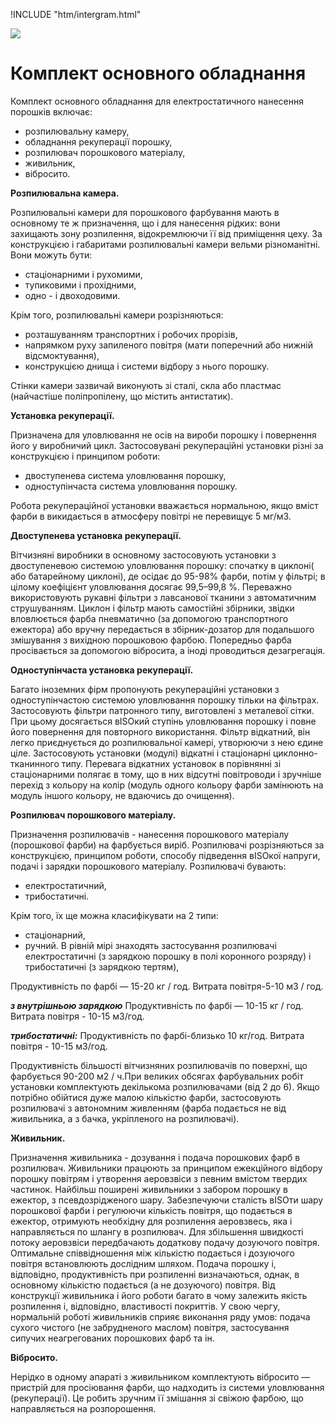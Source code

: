 !INCLUDE "htm/intergram.html"

![](https://chart.googleapis.com/chart?chs=180x180&amp;cht=qr&amp;chl=https://pp.vokov.tk/%D0%9A%D0%BE%D0%BC%D0%BF%D0%BB%D0%B5%D0%BA%D1%82_%D0%BE%D1%81%D0%BD%D0%BE%D0%B2%D0%BD%D0%BE%D0%B3%D0%BE_%D0%BE%D0%B1%D0%BB%D0%B0%D0%B4%D0%BD%D0%B0%D0%BD%D0%BD%D1%8F.html)

# **Комплект основного обладнання**
Комплект основного обладнання для електростатичного нанесення порошків включає:

* розпилювальну камеру,
* обладнання рекуперації порошку,
* розпилювач порошкового матеріалу,
* живильник,
* вібросито.

**Розпилювальна камера.**

Розпилювальні камери для порошкового фарбування мають в основному те ж призначення, що і для нанесення рідких: вони захищають зону розпилення, відокремлюючи її від приміщення цеху. За конструкцією і габаритами розпилювальні камери вельми різноманітні. Вони можуть бути:

* стаціонарними і рухомими,
* тупиковими і прохідними,
* одно - і двоходовими.

Крім того, розпилювальні камери розрізняються:

* розташуванням транспортних і робочих прорізів,
* напрямком руху запиленого повітря (мати поперечний або нижній відсмоктування),
* конструкцією днища і системи відбору з нього порошку.

Стінки камери зазвичай виконують зі сталі, скла або пластмас (найчастіше поліпропілену, що містить антистатик).

**Установка рекуперації.**

Призначена для уловлювання не осів на вироби порошку і повернення його у виробничий цикл. Застосовувані рекупераційні установки різні за конструкцією і принципом роботи: 

* двоступенева система уловлювання порошку,
* одноступінчаста система уловлювання порошку.

Робота рекупераційної установки вважається нормальною, якщо вміст фарби в викидається в атмосферу повітрі не перевищує 5 мг/м3.

**Двоступенева установка рекуперації.**

Вітчизняні виробники в основному застосовують установки з двоступеневою системою уловлювання порошку: спочатку в циклоні( або батарейному циклоні), де осідає до 95-98% фарби, потім у фільтрі; в цілому коефіцієнт уловлювання досягає 99,5–99,8 %. Переважно використовують рукавні фільтри з лавсанової тканини з автоматичним струшуванням. Циклон і фільтр мають самостійні збірники, звідки вловлюється фарба пневматично (за допомогою транспортного ежектора) або вручну передається в збірник-дозатор для подальшого змішування з вихідною порошковою фарбою. Попередньо фарба просівається за допомогою вібросита, а іноді проводиться дезагрегація.

**Одноступінчаста установка рекуперації.**

Багато іноземних фірм пропонують рекупераційні установки з одноступінчастою системою уловлювання порошку тільки на фільтрах. Застосовують фільтри патронного типу, виготовлені з металевої сітки. При цьому досягається вISOкий ступінь уловлювання порошку і повне його повернення для повторного використання. Фільтр відкатний, він легко приєднується до розпилювальної камері, утворюючи з нею єдине ціле. Застосовують установки (модулі) відкатні і стаціонарні циклонно-тканинного типу. Перевага відкатних установок в порівнянні зі стаціонарними полягає в тому, що в них відсутні повітроводи і зручніше перехід з кольору на колір (модуль одного кольору фарби замінюють на модуль іншого кольору, не вдаючись до очищення).

**Розпилювач порошкового матеріалу.**

Призначення розпилювачів - нанесення порошкового матеріалу (порошкової фарби) на фарбується виріб. Розпилювачі розрізняються за конструкцією, принципом роботи, способу підведення вISOкої напруги, подачі і зарядки порошкового матеріалу. Розпилювачі бувають:

* електростатичний,
* трибостатичні.

Крім того, їх ще можна класифікувати на 2 типи:

* стаціонарний,
* ручний.
В рівній мірі знаходять застосування розпилювачі електростатичні (з зарядкою порошку в полі коронного розряду) і трибостатичні (з зарядкою тертям),

Продуктивність по фарбі — 15-20 кг / год.
Витрата повітря-5-10 м3 / год.

**_з внутрішньою зарядкою_**
Продуктивність по фарбі — 10-15 кг / год.
Витрата повітря - 10-15 м3/год.

**_трибостатичні:_**
Продуктивність по фарбі-близько 10 кг/год.
Витрата повітря - 10-15 м3/год.

Продуктивність більшості вітчизняних розпилювачів по поверхні, що фарбується 90-200 м2 / ч.При великих обсягах фарбувальних робіт установки комплектують декількома розпилювачами (від 2 до 6). Якщо потрібно обійтися дуже малою кількістю фарби, застосовують розпилювачі з автономним живленням (фарба подається не від живильника, а з бачка, укріпленого на розпилювачі).

**Живильник.**

Призначення живильника - дозування і подача порошкових фарб в розпилювач. Живильники працюють за принципом ежекційного відбору порошку повітрям і утворення аеровзвіси з певним вмістом твердих частинок. Найбільш поширені живильники з забором порошку в ежектор, з псевдозрідженого шару. Забезпечуючи сталість вISOти шару порошкової фарби і регулюючи кількість повітря, що подається в ежектор, отримують необхідну для розпилення аеровзвесь, яка і направляється по шлангу в розпилювач. Для збільшення швидкості потоку аеровзвіси передбачають додаткову подачу дозуючого повітря. Оптимальне співвідношення між кількістю подається і дозуючого повітря встановлюють дослідним шляхом. Подача порошку і, відповідно, продуктивність при розпиленні визначаються, однак, в основному кількістю подається (а не дозуючого) повітря. Від конструкції живильника і його роботи багато в чому залежить якість розпилення і, відповідно, властивості покриттів. У свою чергу, нормальній роботі живильників сприяє виконання ряду умов: подача сухого чистого (не забрудненого маслом) повітря, застосування сипучих неагрегованих порошкових фарб та ін.

**Вібросито.**

Нерідко в одному апараті з живильником комплектують вібросито — пристрій для просіювання фарби, що надходить із системи уловлювання (рекуперації). Це робить зручним її змішання зі свіжою фарбою, що направляється на розпорошення.
